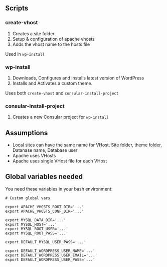 ## Scripts

### create-vhost

1. Creates a site folder
2. Setup & configuration of apache vhosts
3. Adds the vhost name to the hosts file

Used in `wp-install`

### wp-install

1. Downloads, Configures and installs latest version of WordPress
2. Installs and Activates a custom theme.

Uses both `create-vhost` and `consular-install-project`

### consular-install-project

1. Creates a new Consular project for `wp-install`

## Assumptions

* Local sites can have the same name for VHost, Site folder, theme folder, Datanase name, Database user
* Apache uses VHosts
* Apache uses single VHost file for each VHost

## Global variables needed

You need these variables in your bash environment:

	# Custom global vars

	export APACHE_VHOSTS_ROOT_DIR='...'
	export APACHE_VHOSTS_CONF_DIR='...'

	export MYSQL_DATA_DIR='...'
	export MYSQL_HOST='...'
	export MYSQL_ROOT_USER='...'
	export MYSQL_ROOT_PASS='...'

	export DEFAULT_MYSQL_USER_PASS='...'

	export DEFAULT_WORDPRESS_USER_NAME='...'
	export DEFAULT_WORDPRESS_USER_EMAIL='...'
	export DEFAULT_WORDPRESS_USER_PASS='...'

